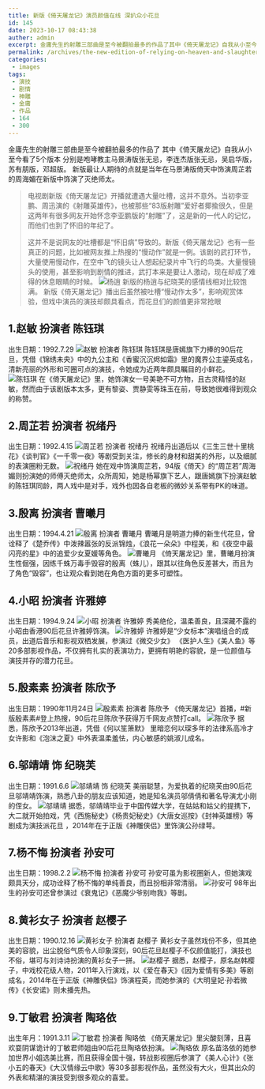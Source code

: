 ```yaml
---
title: 新版《倚天屠龙记》演员颜值在线 深扒众小花旦
id: 145
date: 2023-10-17 08:43:38
auther: admin
excerpt: 金庸先生的射雕三部曲是至今被翻拍最多的作品了其中《倚天屠龙记》自我从小至今看了个版本分别是咆哮教主马景涛版张无忌，李连杰版张无忌，吴启华版，苏有朋版，邓超版。新版最让人期待的点就是当年在马景涛版倚天中饰演周芷若的周海媚在新版中饰演了灭绝师太。电视剧新版《倚天屠龙记》开播就遭遇大量吐槽，这并不意外。当初李亚鹏、周迅演的《射雕英雄传》，也被那些“版射雕”爱好者揶揄很久，但是这两年有很多网友开始怀念李亚鹏版的“射雕”了，这是新的一代人的记忆，而他们也到了怀旧的年纪了。这并不是说网友的吐槽都是“怀旧病”导致的。新版《倚天屠龙记》也有一些真正的问题，比如被网友推上热搜的“慢动作”就是一例。该剧的武打环节，大量使用慢动作，在空中飞的镜头让人想起纪录片中飞行的鸟类。大量慢镜头的使用，甚至影响到剧情的推进，武打本来是要让人激动，现在却成了难得的休息眼睛的时候。
permalink: /archives/the-new-edition-of-relying-on-heaven-and-slaughtering-dragons-is-on-the-line
categories:
 - images
tags: 
 - 演技
 - 剧情
 - 神雕
 - 金庸
 - 作品
 - 164
 - 300
---
```


金庸先生的射雕三部曲是至今被翻拍最多的作品了
其中《倚天屠龙记》自我从小至今看了5个版本
分别是咆哮教主马景涛版张无忌，李连杰版张无忌，吴启华版，苏有朋版，邓超版。
新版最让人期待的点就是当年在马景涛版倚天中饰演周芷若的周海媚在新版中饰演了灭绝师太。

> 电视剧新版《倚天屠龙记》开播就遭遇大量吐槽，这并不意外。当初李亚鹏、周迅演的《射雕英雄传》，也被那些“83版射雕”爱好者揶揄很久，但是这两年有很多网友开始怀念李亚鹏版的“射雕”了，这是新的一代人的记忆，而他们也到了怀旧的年纪了。
> 
> 这并不是说网友的吐槽都是“怀旧病”导致的。新版《倚天屠龙记》也有一些真正的问题，比如被网友推上热搜的“慢动作”就是一例。该剧的武打环节，大量使用慢动作，在空中飞的镜头让人想起纪录片中飞行的鸟类。大量慢镜头的使用，甚至影响到剧情的推进，武打本来是要让人激动，现在却成了难得的休息眼睛的时候。
![杨逍][1]
> 新版的杨逍与纪晓芙的感情线相对比较饱满。
新版《倚天屠龙记》播出后虽然被吐槽“慢动作太多”，影响观赏体验，但戏中演员的演技却颇具看点，而花旦们的颜值更非常抢眼

1.赵敏 扮演者 陈钰琪
------------

出生日期：1992.7.29
![赵敏 扮演者 陈钰琪][2]
陈钰琪是唐嫣旗下力捧的90后花旦，凭借《锦绣未央》中的九公主和《香蜜沉沉烬如霜》里的魔界公主鎏英成名，清新亮丽的外形和可圈可点的演技，令她成为近两年颇具瞩目的小鲜花。
![陈钰琪][3]
在《倚天屠龙记》里，她饰演女一号美艳不可方物，且古灵精怪的赵敏，然而由于该剧版本太多，更有黎姿、贾静雯等珠玉在前，导致她很难得到观众的称赞。

2.周芷若 扮演者 祝绪丹
-------------

出生日期：1992.4.15
![周芷若 扮演者 祝绪丹][4]
祝绪丹出道后以《三生三世十里桃花》《谈判官》《一千零一夜》等剧受到关注，修长的身材和甜美的外形，以及细腻的表演圈粉无数。
![祝绪丹][5]
她在戏中饰演周芷若，94版《倚天》的“周芷若”周海媚则扮演她的师傅灭绝师太，众所周知，她是杨幂旗下艺人，跟唐嫣旗下扮演赵敏的陈钰琪同龄，两人戏中是对手，戏外也因各自老板的微妙关系带有PK的味道。

3.殷离 扮演者 曹曦月
------------

出生日期：1994.4.21
![殷离 扮演者 曹曦月][6]
曹曦月是明道力捧的新生代花旦，曾诠释了《楚乔传》中泼辣嚣张的反派锦烛，《浪花一朵朵》中程美，和《夜空中最闪亮的星》中的追爱少女夏媛等角色。
![曹曦月][7]
《倚天屠龙记》里，曹曦月扮演生性倔强，因练千蛛万毒手毁容的殷离（蛛儿），跟其以往角色反差甚大，而且为了角色“毁容”，也让观众看到她在角色方面的更多可塑性。

4.小昭 扮演者 许雅婷
------------

出生日期：1994.9.24
![小昭 扮演者 许雅婷][8]
秀美绝伦，温柔善良，且深藏不露的小昭由香港90后花旦许雅婷饰演。
![许雅婷][9]
许雅婷是“少女标本”演唱组合的成员，出道后音乐和影视双栖发展，参演过《微交少女》 《医护人生》《美人鱼》等20多部影视作品，不仅拥有扎实的表演功力，更拥有明艳的容貌，是一位颜值与演技并存的潜力花旦。

5.殷素素 扮演者 陈欣予
-------------

出生日期：1990年11月24日
![殷素素 扮演者 陈欣予][10]
《倚天屠龙记》首播，#新版殷素素#登上热搜，90后花旦陈欣予获得万千网友点赞打call。
![陈欣予][11]
据悉，陈欣予2013年出道，凭借《何以笙箫默》 里暗恋何以琛多年的法律系高冷才女许影和《泡沫之夏》中外表温柔羞怯，内心敏感的姚淑儿成名。

6.邬靖靖 饰 纪晓芙
-----------

出生日期：1991.6.6
![邬靖靖 饰 纪晓芙][12]
美丽聪慧，为爱执着的纪晓芙由90后花旦邬靖靖饰演，熟悉八卦的朋友应该知道，她是知名演员邬倩倩和著名导演尤小刚的侄女。
![邬靖靖][13]
据悉，邬靖靖毕业于中国传媒大学，在姑姑和姑父的提携下，大二就开始拍戏，凭《西施秘史》《杨贵妃秘史》《大唐女巡按》《封神英雄榜》等剧成为演技派花旦 ，2014年在于正版《神雕侠侣》里饰演公孙绿萼。

7.杨不悔 扮演者 孙安可
-------------

出生日期：1998.2.2
![杨不悔 扮演者 孙安可][14]
孙安可虽为影视圈新人，但她演戏颇具天分，成功诠释了杨不悔的单纯善良，而且扮相非常清丽。
![孙安可][15]
98年出生的孙安可还曾参演过《衰鬼记》《恶魔少爷别吻我》等剧。

8.黄衫女子 扮演者 赵樱子
--------------

出生日期：1990.12.16
![黄衫女子 扮演者 赵樱子][16]
黄衫女子虽然戏份不多，但其绝美的容貌，出尘脱俗气质令人印象深刻，90后花旦赵樱子不仅颜值能打，演技也不俗，堪可与刘诗诗扮演的黄衫女子一拼。
![赵樱子][17]
据悉，赵樱子，原名赵韩樱子，中戏校花级人物，2011年入行演戏，以《爱在春天》《因为爱情有多美》等剧成名，2014年在于正版《神雕侠侣》饰演程英，而她参演的《大明皇妃·孙若微传》《长安诺》则未播先热。

9.丁敏君 扮演者 陶珞依
-------------

出生年月：1991.3.11
![丁敏君 扮演者 陶珞依][18]
《倚天屠龙记》里尖酸刻薄，且喜欢耍阴谋诡计的丁敏君师姐由90后花旦陶珞依扮演。
![陶珞依][19]
原名苗洛依的她参加世界小姐选美比赛，而且获得全国十强，转战影视圈后参演了《美人心计》《张小五的春天》《大汉情缘云中歌》等30多部影视作品，虽然没有大火，但其出众的外表和精湛的演技受到很多观众的喜爱。


  [1]: https://xy07-1251893119.costj.myqcloud.com/2019/03/03/165964777.jpg
  [2]: https://xy07-1251893119.costj.myqcloud.com/2019/03/03/1350001660.jpeg
  [3]: https://xy07-1251893119.costj.myqcloud.com/2019/03/03/1830243572.jpeg
  [4]: https://xy07-1251893119.costj.myqcloud.com/2019/03/03/173079610.jpeg
  [5]: https://xy07-1251893119.costj.myqcloud.com/2019/03/03/2692158928.jpeg
  [6]: https://xy07-1251893119.costj.myqcloud.com/2019/03/03/1172215275.jpeg
  [7]: https://xy07-1251893119.costj.myqcloud.com/2019/03/03/3920113436.jpeg
  [8]: https://xy07-1251893119.costj.myqcloud.com/2019/03/03/1510241126.jpeg
  [9]: https://xy07-1251893119.costj.myqcloud.com/2019/03/03/632740546.jpeg
  [10]: https://xy07-1251893119.costj.myqcloud.com/2019/03/03/522959024.jpeg
  [11]: https://xy07-1251893119.costj.myqcloud.com/2019/03/03/1050683161.png
  [12]: https://xy07-1251893119.costj.myqcloud.com/2019/03/03/1875225909.jpeg
  [13]: https://xy07-1251893119.costj.myqcloud.com/2019/03/03/3194371837.jpeg
  [14]: https://xy07-1251893119.costj.myqcloud.com/2019/03/03/1018565258.jpeg
  [15]: https://xy07-1251893119.costj.myqcloud.com/2019/03/03/1629013396.jpeg
  [16]: https://xy07-1251893119.costj.myqcloud.com/2019/03/03/2919760031.jpeg
  [17]: https://xy07-1251893119.costj.myqcloud.com/2019/03/03/2907922160.jpeg
  [18]: https://xy07-1251893119.costj.myqcloud.com/2019/03/03/2660338200.jpeg
  [19]: https://xy07-1251893119.costj.myqcloud.com/2019/03/03/3123850066.jpeg